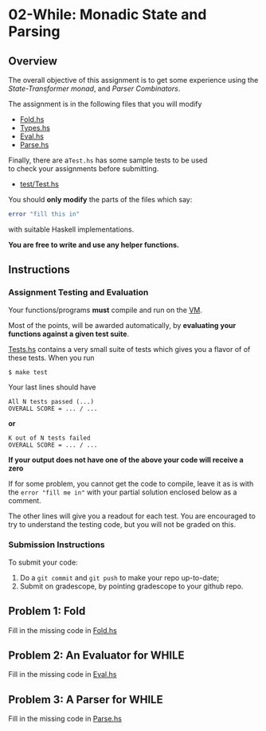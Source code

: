 # 02-While: Monadic State and Parsing

## Overview

The overall objective of this assignment is to get some 
experience using the *State-Transformer monad*, and *Parser Combinators*.

The assignment is in the following files that you will modify

- [Fold.hs](/src/CSE230/Fold.hs)
- [Types.hs](/src/CSE230/While/Types.hs)
- [Eval.hs](/src/CSE230/While/Eval.hs)
- [Parse.hs](/src/CSE230/While/Parse.hs)

Finally, there are a`Test.hs` has some sample tests to be used  
to check your assignments before submitting.

- [test/Test.hs](/test/Test.hs)

You should **only modify** the parts of the files which say:

```haskell
error "fill this in"
```

with suitable Haskell implementations. 

**You are free to write and use any helper functions.**

## Instructions

### Assignment Testing and Evaluation

Your functions/programs **must** compile and run on the [VM][VM-URL].

Most of the points, will be awarded automatically, by
**evaluating your functions against a given test suite**.

[Tests.hs](/tests/Test.hs) contains a very small suite
of tests which gives you a flavor of of these tests.
When you run

```shell
$ make test
```

Your last lines should have

```
All N tests passed (...)
OVERALL SCORE = ... / ...
```

**or**

```
K out of N tests failed
OVERALL SCORE = ... / ...
```

**If your output does not have one of the above your code will receive a zero**

If for some problem, you cannot get the code to compile,
leave it as is with the `error "fill me in"` with your 
partial solution enclosed below as a comment.

The other lines will give you a readout for each test.
You are encouraged to try to understand the testing code,
but you will not be graded on this.

### Submission Instructions

To submit your code:

1. Do a `git commit` and `git push` to make your repo up-to-date;
2. Submit on gradescope, by pointing gradescope to your github repo.

## Problem 1: Fold

Fill in the missing code in [Fold.hs](/src/CSE230/Fold.hs)

## Problem 2: An Evaluator for WHILE

Fill in the missing code in [Eval.hs](/src/CSE230/While/Eval.hs)

## Problem 3: A Parser for WHILE 

Fill in the missing code in [Parse.hs](/src/CSE230/While/Parse.hs)

[VM-URL]: https://drive.google.com/file/d/1BlYeSZPNVrxUu8jQWgUkquRBjE6wQww3/view?usp=sharing
